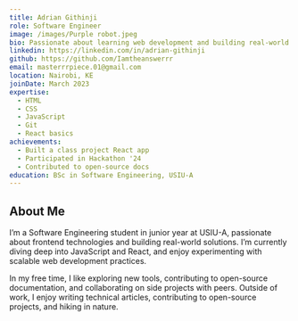 ```yaml
---
title: Adrian Githinji
role: Software Engineer
image: /images/Purple robot.jpeg
bio: Passionate about learning web development and building real-world projects. Enjoys building scalable web applications and working with leading engineering teams.
linkedin: https://linkedin.com/in/adrian-githinji
github: https://github.com/Iamtheanswerrr
email: masterrrpiece.01@gmail.com
location: Nairobi, KE
joinDate: March 2023
expertise:
  - HTML
  - CSS
  - JavaScript
  - Git
  - React basics
achievements:
  - Built a class project React app
  - Participated in Hackathon '24
  - Contributed to open-source docs
education: BSc in Software Engineering, USIU-A
---
```


## About Me

I’m a Software Engineering student in junior year at USIU-A, passionate about frontend technologies and building real-world solutions. I’m currently diving deep into JavaScript and React, and enjoy experimenting with scalable web development practices.


In my free time, I like exploring new tools, contributing to open-source documentation, and collaborating on side projects with peers.
Outside of work, I enjoy writing technical articles, contributing to open-source projects, and hiking in nature.





